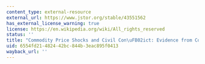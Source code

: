 ```yaml
---
content_type: external-resource
external_url: https://www.jstor.org/stable/43551562
has_external_license_warning: true
license: https://en.wikipedia.org/wiki/All_rights_reserved
status: ''
title: "Commodity Price Shocks and Civil Con\uFB02ict: Evidence from Colombia"
uid: 6554fd21-4824-42bc-844b-3eac895f0413
wayback_url: ''
---
```

